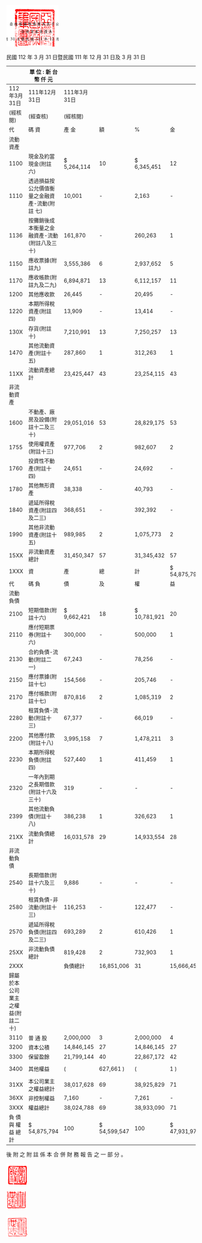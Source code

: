 

![0_image_0.png](0_image_0.png)

民國 112 年 3 月 31 日暨民國 111 年 12 月 31 日及 3 月 31 日

|                                    | 單 位 : 新 台 幣 仟 元                           |              |              |              |              |             |              |     |              |     |           |    |
|------------------------------------|---------------------------------------------------|--------------|--------------|--------------|--------------|-------------|--------------|-----|--------------|-----|-----------|----|
| 112年3月31日                       | 111年12月31日                                     | 111年3月31日 |              |              |              |             |              |     |              |     |           |    |
| (經核閱)                         | (經查核)                                        | (經核閱)   |              |              |              |             |              |     |              |     |           |    |
| 代                                 | 碼 資                                             | 產 金        | 額           | %           | 金           | 額          | %           | 金  | 額           | %  |           |    |
| 流動資產                           |                                                   |              |              |              |              |             |              |     |              |     |           |    |
| 1100                               | 現金及約當現金(附註六)                          | $ 5,264,114  | 10           | $ 6,345,451  | 12           | $ 2,777,375 | 6            |     |              |     |           |    |
| 1110                               | 透過損益按公允價值衡量之金融資產-流動(附註 七) | 10,001       | -            | 2,163        | -            | 127,933     | -            |     |              |     |           |    |
| 1136                               | 按攤銷後成本衡量之金融資產-流動(附註八及三 十) | 161,870      | -            | 260,263      | 1            | 497,891     | 1            |     |              |     |           |    |
| 1150                               | 應收票據(附註九)                                | 3,555,386    | 6            | 2,937,652    | 5            | 1,744,267   | 4            |     |              |     |           |    |
| 1170                               | 應收帳款(附註九及二九)                          | 6,894,871    | 13           | 6,112,157    | 11           | 6,391,418   | 13           |     |              |     |           |    |
| 1200                               | 其他應收款                                        | 26,445       | -            | 20,495       | -            | 19,522      | -            |     |              |     |           |    |
| 1220                               | 本期所得稅資產(附註四)                          | 13,909       | -            | 13,414       | -            | 14,287      | -            |     |              |     |           |    |
| 130X                               | 存貨(附註十)                                    | 7,210,991    | 13           | 7,250,257    | 13           | 5,893,981   | 12           |     |              |     |           |    |
| 1470                               | 其他流動資產(附註十五)                          | 287,860      | 1            | 312,263      | 1            | 300,698     | 1            |     |              |     |           |    |
| 11XX                               | 流動資產總計                                      | 23,425,447   | 43           | 23,254,115   | 43           | 17,767,372  | 37           |     |              |     |           |    |
| 非流動資產                         |                                                   |              |              |              |              |             |              |     |              |     |           |    |
| 1600                               | 不動產、廠房及設備(附註十二及三十)              | 29,051,016   | 53           | 28,829,175   | 53           | 26,671,077  | 56           |     |              |     |           |    |
| 1755                               | 使用權資產(附註十三)                            | 977,706      | 2            | 982,607      | 2            | 1,024,517   | 2            |     |              |     |           |    |
| 1760                               | 投資性不動產(附註十四)                          | 24,651       | -            | 24,692       | -            | -           | -            |     |              |     |           |    |
| 1780                               | 其他無形資產                                      | 38,338       | -            | 40,793       | -            | 49,132      | -            |     |              |     |           |    |
| 1840                               | 遞延所得稅資產(附註四及二三)                    | 368,651      | -            | 392,392      | -            | 534,284     | 1            |     |              |     |           |    |
| 1990                               | 其他非流動資產(附註十五)                        | 989,985      | 2            | 1,075,773    | 2            | 1,885,594   | 4            |     |              |     |           |    |
| 15XX                               | 非流動資產總計                                    | 31,450,347   | 57           | 31,345,432   | 57           | 30,164,604  | 63           |     |              |     |           |    |
| 1XXX                               | 資                                                | 產           | 總           | 計           | $ 54,875,794 | 100         | $ 54,599,547 | 100 | $ 47,931,976 | 100 |           |    |
| 代                                 | 碼 負                                             | 債           | 及           | 權           | 益           |             |              |     |              |     |           |    |
| 流動負債                           |                                                   |              |              |              |              |             |              |     |              |     |           |    |
| 2100                               | 短期借款(附註十六)                              | $ 9,662,421  | 18           | $ 10,781,921 | 20           | $ 2,767,210 | 6            |     |              |     |           |    |
| 2110                               | 應付短期票券(附註十六)                          | 300,000      | -            | 500,000      | 1            | 468,000     | 1            |     |              |     |           |    |
| 2130                               | 合約負債-流動(附註二一)                        | 67,243       | -            | 78,256       | -            | 98,407      | -            |     |              |     |           |    |
| 2150                               | 應付票據(附註十七)                              | 154,566      | -            | 205,746      | -            | 192,219     | -            |     |              |     |           |    |
| 2170                               | 應付帳款(附註十七)                              | 870,816      | 2            | 1,085,319    | 2            | 1,141,721   | 2            |     |              |     |           |    |
| 2280                               | 租賃負債-流動(附註十三)                        | 67,377       | -            | 66,019       | -            | 61,056      | -            |     |              |     |           |    |
| 2200                               | 其他應付款(附註十八)                            | 3,995,158    | 7            | 1,478,211    | 3            | 4,058,863   | 9            |     |              |     |           |    |
| 2230                               | 本期所得稅負債(附註四)                          | 527,440      | 1            | 411,459      | 1            | 535,114     | 1            |     |              |     |           |    |
| 2320                               | 一年內到期之長期借款(附註十六及三十)            | 319          | -            | -            | -            | 2,523,249   | 5            |     |              |     |           |    |
| 2399                               | 其他流動負債(附註十八)                          | 386,238      | 1            | 326,623      | 1            | 231,015     | 1            |     |              |     |           |    |
| 21XX                               | 流動負債總計                                      | 16,031,578   | 29           | 14,933,554   | 28           | 12,076,854  | 25           |     |              |     |           |    |
| 非流動負債                         |                                                   |              |              |              |              |             |              |     |              |     |           |    |
| 2540                               | 長期借款(附註十六及三十)                        | 9,886        | -            | -            | -            | -           | -            |     |              |     |           |    |
| 2580                               | 租賃負債-非流動(附註十三)                      | 116,253      | -            | 122,477      | -            | 137,147     | -            |     |              |     |           |    |
| 2570                               | 遞延所得稅負債(附註四及二三)                    | 693,289      | 2            | 610,426      | 1            | 477,940     | 1            |     |              |     |           |    |
| 25XX                               | 非流動負債總計                                    | 819,428      | 2            | 732,903      | 1            | 615,087     | 1            |     |              |     |           |    |
| 2XXX                               |                                                   | 負債總計     | 16,851,006   | 31           | 15,666,457   | 29          | 12,691,941   | 26  |              |     |           |    |
| 歸屬於本公司業主之權益(附註二十) |                                                   |              |              |              |              |             |              |     |              |     |           |    |
| 3110                               | 普 通 股                                          | 2,000,000    | 3            | 2,000,000    | 4            | 2,000,000   | 4            |     |              |     |           |    |
| 3200                               | 資本公積                                          | 14,846,145   | 27           | 14,846,145   | 27           | 14,846,145  | 31           |     |              |     |           |    |
| 3300                               | 保留盈餘                                          | 21,799,144   | 40           | 22,867,172   | 42           | 18,546,043  | 39           |     |              |     |           |    |
| 3400                               | 其他權益                                          | (            | 627,661 )    | (            | 1 )          | (           | 787,488 )    | (   | 2 )          | (   | 159,727 ) | -  |
| 31XX                               | 本公司業主之權益總計                              | 38,017,628   | 69           | 38,925,829   | 71           | 35,232,461  | 74           |     |              |     |           |    |
| 36XX                               | 非控制權益                                        | 7,160        | -            | 7,261        | -            | 7,574       | -            |     |              |     |           |    |
| 3XXX                               | 權益總計                                          | 38,024,788   | 69           | 38,933,090   | 71           | 35,240,035  | 74           |     |              |     |           |    |
| 負 債 與 權 益 總 計               | $ 54,875,794                                      | 100          | $ 54,599,547 | 100          | $ 47,931,976 | 100         |              |     |              |     |           |    |

後 附 之 附 註 係 本 合 併 財 務 報 告 之 一 部 分 。

![0_image_1.png](0_image_1.png)

![0_image_3.png](0_image_3.png)

![0_image_2.png](0_image_2.png)

